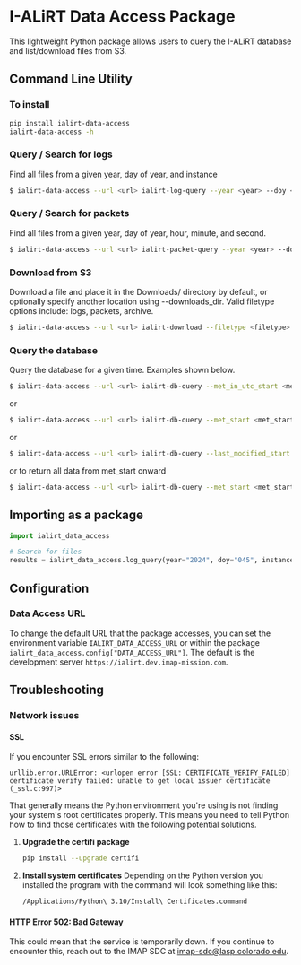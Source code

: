 # I-ALiRT Data Access Package

This lightweight Python package allows users to query the I-ALiRT database and list/download files from S3.

## Command Line Utility

### To install

```bash
pip install ialirt-data-access
ialirt-data-access -h
```

### Query / Search for logs

Find all files from a given year, day of year, and instance

```bash
$ ialirt-data-access --url <url> ialirt-log-query --year <year> --doy <doy> --instance <instance>
```

### Query / Search for packets

Find all files from a given year, day of year, hour, minute, and second.

```bash
$ ialirt-data-access --url <url> ialirt-packet-query --year <year> --doy <doy> [--hh <hour>] [--mm <minute>] [--ss <second>]
```

### Download from S3

Download a file and place it in the Downloads/<filetype> directory by default, or optionally specify another location using --downloads_dir. Valid filetype options include: logs, packets, archive.

```bash
$ ialirt-data-access --url <url> ialirt-download --filetype <filetype> --filename <filename>
```

### Query the database

Query the database for a given time. Examples shown below.

```bash
$ ialirt-data-access --url <url> ialirt-db-query --met_in_utc_start <met_in_utc_start> --met_in_utc_end <met_in_utc_end>
```
or
```bash
$ ialirt-data-access --url <url> ialirt-db-query --met_start <met_start> --met_end <met_end>
```
or
```bash
$ ialirt-data-access --url <url> ialirt-db-query --last_modified_start <last_modified_start> --last_modified_end <last_modified_end>
```
or to return all data from met_start onward
```bash
$ ialirt-data-access --url <url> ialirt-db-query --met_start <met_start>
```


## Importing as a package

```python
import ialirt_data_access

# Search for files
results = ialirt_data_access.log_query(year="2024", doy="045", instance="1")
```

## Configuration

### Data Access URL

To change the default URL that the package accesses, you can set
the environment variable ``IALIRT_DATA_ACCESS_URL`` or within the
package ``ialirt_data_access.config["DATA_ACCESS_URL"]``. The default
is the development server ``https://ialirt.dev.imap-mission.com``.

## Troubleshooting

### Network issues

#### SSL

If you encounter SSL errors similar to the following:

```text
urllib.error.URLError: <urlopen error [SSL: CERTIFICATE_VERIFY_FAILED] certificate verify failed: unable to get local issuer certificate (_ssl.c:997)>
```

That generally means the Python environment you're using is not finding your system's root
certificates properly. This means you need to tell Python how to find those certificates
with the following potential solutions.

1. **Upgrade the certifi package**

    ```bash
    pip install --upgrade certifi
    ```

2. **Install system certificates**
    Depending on the Python version you installed the program with the command will look something like this:

    ```bash
    /Applications/Python\ 3.10/Install\ Certificates.command
    ```

#### HTTP Error 502: Bad Gateway

This could mean that the service is temporarily down. If you
continue to encounter this, reach out to the IMAP SDC at
<imap-sdc@lasp.colorado.edu>.
